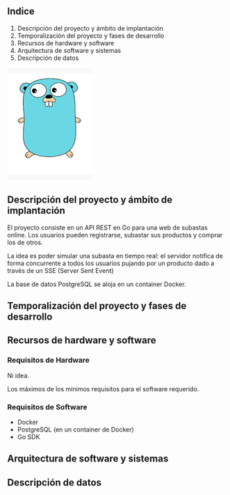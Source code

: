 
## Indice

1. Descripción del proyecto y ámbito de implantación
2. Temporalización del proyecto y fases de desarrollo
3. Recursos de hardware y software
4. Arquitectura de software y sistemas
5. Descripción de datos

![](imgs/go_mascot.png)

## Descripción del proyecto y ámbito de implantación
El proyecto consiste en un API REST en Go para una web de subastas online. Los usuarios pueden registrarse, subastar sus productos y comprar los de otros.

La idea es poder simular una subasta en tiempo real: el servidor notifica de forma concurrente a todos los usuarios pujando por un producto dado a través de un SSE (Server Sent Event)

La base de datos PostgreSQL se aloja en un container Docker. 

## Temporalización del proyecto y fases de desarrollo



## Recursos de hardware y software

### Requisitos de Hardware
Ni idea.

Los máximos de los mínimos requisitos para el software requerido.

### Requisitos de Software

+ Docker
+ PostgreSQL (en un container de Docker)
+ Go SDK

## Arquitectura de software y sistemas



## Descripción de datos


